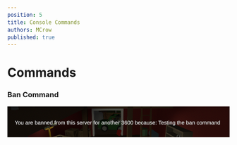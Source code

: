 ```yaml
---
position: 5
title: Console Commands
authors: MCrow
published: true
---
```


# Commands
### Ban Command
![ban command](assets/ban_command.png)